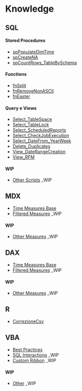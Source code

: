 # Knowledge

## SQL

#### Stored Procedures
  - [spPopulateDimTime](./SQL/spPopulateDimTime.sql)
  - [spCreateNA](./SQL/spCreateNA.sql)
  - [spCountRows_TableBySchema](./SQL/spCountRows_TableBySchema.sql)  

#### Functions
  - [fnSplit](./SQL/fnSplit.sql)
  - [fnRemoveNonASCII](./SQL/fnRemoveNonASCII.sql)
  - [fnEaster](./master/SQL/fnEaster.sql)
 
#### Query e Views
  - [Select_TableSpace](./SQL/Select_TableSpace.sql)
  - [Select_TableLock](./Select_TableLock.sql)
  - [Select_ScheduledReports](./SQL/Select_ScheduledReports.sql)
  - [Select_CheckJobExecution](./SQL/Select_CheckJobExecution)
  - [Select_DateFrom_YearWeek](./SQL/Select_DateFrom_YearWeek.sql)
  - [Delete_Duplicates](./SQL/Delete_Duplicates.sql)
  - [View_DateRangeCreation](./SQL/View_DateRangeCreation.sql)
  - [View_RFM](./SQL/View_RFM.sql)
  
#### WIP
  - [Other Scripts](./SQL/Other%20Scripts) _WIP

## MDX
  - [Time Measures Base](./MDX/Time%20Measures%20Base.txt)
  - [Filtered Measures](./MDX/Filtered%20Measures.txt) _WIP
  
#### WIP
  - [Other Measures](./MDX/Other%20Measures.txt) _WIP
    
## DAX
  - [Time Measures Base](./DAX/Time%20Measures%20Base.txt)
  - [Filtered Measures](./DAX/Filtered%20Measures.txt) _WIP
  
#### WIP
  - [Other Measures](./DAX/OtherMeasures.txt) _WIP 
  
## R
  - [CorrezioneCsv](./R/CorrezioneCsv_AzureML.R)  

## VBA
  - [Best Practices](./VBA/BestPractices.md)
  - [SQL Interactions](./VBA/SQL%20Interactions.txt) _WIP
  - [Custom Ribbon](./VBA/CustomRibbon.md) _WIP
  
#### WIP
  - [Other](./VBA/Other.txt) _WIP
